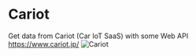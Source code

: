 # Cariot
Get data from Cariot (Car IoT SaaS) with some Web API
https://www.cariot.jp/
![Cariot](https://user-images.githubusercontent.com/41780636/117663261-6d9ea600-b1db-11eb-9f52-3748c13c66ca.png)
